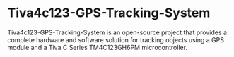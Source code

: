 # Tiva4c123-GPS-Tracking-System
 Tiva4c123-GPS-Tracking-System is an open-source project that provides a complete hardware and software solution for tracking objects using a GPS module and a Tiva C Series TM4C123GH6PM microcontroller. 

